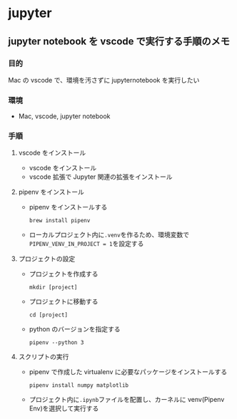 # jupyter

## jupyter notebook を vscode で実行する手順のメモ

### 目的

Mac の vscode で、環境を汚さずに jupyternotebook を実行したい

### 環境

- Mac, vscode, jupyter notebook

### 手順

1. vscode をインストール

   - vscode をインストール
   - vscode 拡張で Jupyter 関連の拡張をインストール

1. pipenv をインストール

   - pipenv をインストールする

     `brew install pipenv`

   - ローカルプロジェクト内に`.venv`を作るため、環境変数で`PIPENV_VENV_IN_PROJECT = 1`を設定する

1. プロジェクトの設定

   - プロジェクトを作成する

     `mkdir [project]`

   - プロジェクトに移動する

     `cd [project]`

   - python のバージョンを指定する

     `pipenv --python 3`

1. スクリプトの実行

   - pipenv で作成した virtualenv に必要なパッケージをインストールする

     `pipenv install numpy matplotlib`

   - プロジェクト内に`.ipynb`ファイルを配置し、カーネルに venv(Pipenv Env)を選択して実行する
